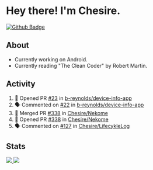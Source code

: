 # Hey there! I'm Chesire.

[![Github Badge](https://img.shields.io/badge/-Github-000?style=flat-square&logo=Github&logoColor=white&link=https://github.com/chesire)](https://github.com/chesire)

## About
<!-- Uses https://github.com/Chesire/natemoo-re -->
* Currently working on Android.
* Currently reading "The Clean Coder" by Robert Martin.
<!--
* Currently listening to: 
<a href="https://natemoo-re-iirbxe7wf.vercel.app/now-playing?open">
    <img src="https://natemoo-re-iirbxe7wf.vercel.app/now-playing" width="256" height="64" alt="Now Playing">
</a>  
-->

## Activity
<!-- Uses https://github.com/jamesgeorge007/github-activity-readme -->
<!--START_SECTION:activity-->
1. 💪 Opened PR [#23](https://github.com/b-reynolds/device-info-app/pull/23) in [b-reynolds/device-info-app](https://github.com/b-reynolds/device-info-app)
2. 🗣 Commented on [#22](https://github.com/b-reynolds/device-info-app/issues/22) in [b-reynolds/device-info-app](https://github.com/b-reynolds/device-info-app)
3. 🎉 Merged PR [#338](https://github.com/Chesire/Nekome/pull/338) in [Chesire/Nekome](https://github.com/Chesire/Nekome)
4. 💪 Opened PR [#338](https://github.com/Chesire/Nekome/pull/338) in [Chesire/Nekome](https://github.com/Chesire/Nekome)
5. 🗣 Commented on [#127](https://github.com/Chesire/LifecykleLog/issues/127) in [Chesire/LifecykleLog](https://github.com/Chesire/LifecykleLog)
<!--END_SECTION:activity-->

## Stats
<a href="https://github-readme-stats.vercel.app/api/top-langs/?username=chesire&theme=tokyonight">
    <img src="https://github-readme-stats.vercel.app/api/top-langs/?username=chesire&layout=compact&theme=tokyonight" >
</a>
<a href="https://github-readme-stats.vercel.app/api?username=chesire&show_icons=true&theme=tokyonight">
    <img src="https://github-readme-stats.vercel.app/api?username=chesire&show_icons=true&theme=tokyonight" >
</a>  
